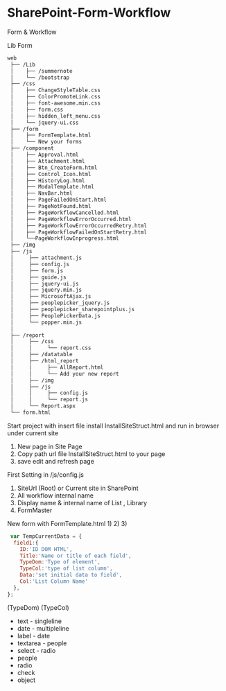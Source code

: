 # SharePoint-Form-Workflow
Form &amp; Workflow

Lib Form
``` bash
web
 ├── /Lib
 │    ├── /summernote
 │    └── /bootstrap
 ├── /css
 │    ├── ChangeStyleTable.css
 │    ├── ColorPromoteLink.css
 │    ├── font-awesome.min.css
 │    ├── form.css
 │    ├── hidden_left_menu.css
 │    └── jquery-ui.css     
 ├── /form
 │    ├── FormTemplate.html
 │    └── New your forms 
 ├── /component
 │    ├── Approval.html
 │    ├── Attachment.html
 │    ├── Btn_CreateForm.html
 │    ├── Control_Icon.html
 │    ├── HistoryLog.html
 │    ├── ModalTemplate.html
 │    ├── NavBar.html
 │    ├── PageFailedOnStart.html
 │    ├── PageNotFound.html
 │    ├── PageWorkflowCancelled.html
 │    ├── PageWorkflowErrorOccurred.html
 │    ├── PageWorkflowErrorOccurredRetry.html
 │    ├── PageWorkflowFailedOnStartRetry.html
 │    └──PageWorkflowInprogress.html
 ├── /img
 ├── /js
 │     ├── attachment.js
 │     ├── config.js
 │     ├── form.js
 │     ├── guide.js
 │     ├── jquery-ui.js
 │     ├── jquery.min.js
 │     ├── MicrosoftAjax.js
 │     ├── peoplepicker_jquery.js
 │     ├── peoplepicker_sharepointplus.js
 │     ├── PeoplePickerData.js
 │     └── popper.min.js
 │     
 ├── /report
 │     ├── /css
 │     │     └── report.css
 │     ├── /datatable
 │     ├── /html_report
 │     │     ├── AllReport.html
 │     │     └── Add your new report
 │     ├── /img
 │     ├── /js
 │     │     ├── config.js
 │     │     └── report.js
 │     └── Report.aspx
 └── form.html
```
Start project with insert file install InstallSiteStruct.html and run in browser under current site
1) New page in Site Page
2) Copy path url file InstallSiteStruct.html to your page
3) save edit and refresh page

First Setting in /js/config.js
1) SiteUrl (Root) or Current site in SharePoint
2) All workflow internal name
3) Display name & internal name of List , Library
4) FormMaster

New form with FormTemplate.html
1) 
2) 
3) 


``` javascript
 var TempCurrentData = {
  field1:{
    ID:'ID DOM HTML',
    Title:'Name or title of each field',
    TypeDom:'Type of element',
    TypeCol:'type of list column',
    Data:'set initial data to field',
    Col:'List Column Name'
  },
}; 
```


  (TypeDom)     (TypeCol)
  - text        - singleline
  - date        - multipleline
  - label       - date
  - textarea    - people
  - select      - radio
  - people
  - radio
  - check
  - object


  
  
  
  
  

